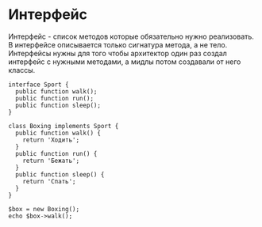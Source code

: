 # Интерфейс
Интерфейс - список методов которые обязательно нужно реализовать. В интерфейсе описывается только сигнатура метода, а не тело. Интерфейсы нужны для того чтобы архитектор один раз создал интерфейс  с нужными методами, а мидлы потом создавали от него классы.

    interface Sport {
      public function walk();
      public function run();
      public function sleep();
    }

    class Boxing implements Sport {
      public function walk() {
        return 'Ходить';
      }
      public function run() {
        return 'Бежать';
      }
      public function sleep() {
        return 'Спать';
      }
    }

    $box = new Boxing();
    echo $box->walk();
